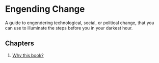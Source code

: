Engending Change
================

A guide to engendering technological, social, or political
change, that you can use to illuminate the steps before you in
your darkest hour.

## Chapters ##

1. [Why this book?](01-why-this-book.markdown)